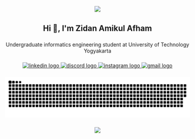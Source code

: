 <div align="center">
  <img height="350" src="https://i.gifer.com/5m5h.gif"  />
</div>

###

<h2 align="center">Hi 👋, I'm Zidan Amikul Afham</h2>

###

<p align="center">Undergraduate informatics engineering student at University of Technology Yogyakarta</p>

###

<div align="center">
  <a href="www.linkedin.com/in/zidan-amikul-afham-9122572aa" target="_blank">
    <img src="https://raw.githubusercontent.com/maurodesouza/profile-readme-generator/master/src/assets/icons/social/linkedin/default.svg" width="52" height="40" alt="linkedin logo"  />
  </a>
  <a href="zidanamikul" target="_blank">
    <img src="https://raw.githubusercontent.com/maurodesouza/profile-readme-generator/master/src/assets/icons/social/discord/default.svg" width="52" height="40" alt="discord logo"  />
  </a>
  <a href="zdnamikul" target="_blank">
    <img src="https://raw.githubusercontent.com/maurodesouza/profile-readme-generator/master/src/assets/icons/social/instagram/default.svg" width="52" height="40" alt="instagram logo"  />
  </a>
  <a href="zidanamikulafham674@gmail.com" target="_blank">
    <img src="https://raw.githubusercontent.com/maurodesouza/profile-readme-generator/master/src/assets/icons/social/gmail/default.svg" width="52" height="40" alt="gmail logo"  />
  </a>
</div>

###

<img src="https://raw.githubusercontent.com/Amikoell/Amikoell/output/snake.svg" alt="Snake animation" />

###

<div align="center">
  <img src="https://profile-counter.glitch.me/Amikoell/count.svg?"  />
</div>

###
